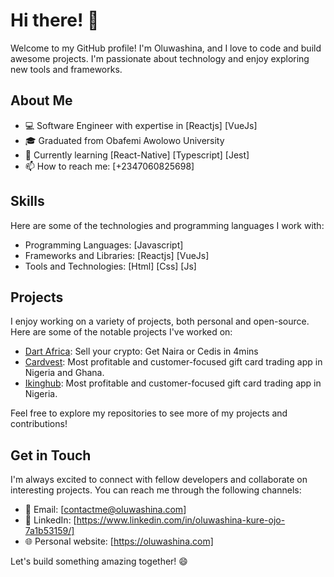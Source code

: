 <!--
**Oluwashina/Oluwashina** is a ✨ _special_ ✨ repository because its `README.md` (this file) appears on your GitHub profile.

Here are some ideas to get you started:

- 🔭 I’m currently working on ...
- 🌱 I’m currently learning ...
- 👯 I’m looking to collaborate on ...
- 🤔 I’m looking for help with ...
- 💬 Ask me about ...
- 📫 How to reach me: ...
- 😄 Pronouns: ...
- ⚡ Fun fact: ...
-->

# Hi there! 👋

Welcome to my GitHub profile! I'm Oluwashina, and I love to code and build awesome projects. I'm passionate about technology and enjoy exploring new tools and frameworks. 

## About Me

- 💻 Software Engineer with expertise in [Reactjs] [VueJs]
- 🎓 Graduated from Obafemi Awolowo University
- 🌱 Currently learning [React-Native] [Typescript] [Jest]
- 📫 How to reach me: [+2347060825698] 

## Skills

Here are some of the technologies and programming languages I work with:

- Programming Languages: [Javascript]
- Frameworks and Libraries: [Reactjs] [VueJs]
- Tools and Technologies: [Html] [Css] [Js]

## Projects

I enjoy working on a variety of projects, both personal and open-source. Here are some of the notable projects I've worked on:

- [Dart Africa](https://app.dartafrica.io): Sell your crypto: Get Naira or Cedis in 4mins
- [Cardvest](https://app.cardvest.ng): Most profitable and customer-focused gift card trading app in Nigeria and Ghana.
- [Ikinghub](https://ikinghub.com): Most profitable and customer-focused gift card trading app in Nigeria.

Feel free to explore my repositories to see more of my projects and contributions!

## Get in Touch

I'm always excited to connect with fellow developers and collaborate on interesting projects. You can reach me through the following channels:

- 📧 Email: [contactme@oluwashina.com]
- 💬 LinkedIn: [https://www.linkedin.com/in/oluwashina-kure-ojo-7a1b53159/]
- 🌐 Personal website: [https://oluwashina.com]

Let's build something amazing together! 😄

